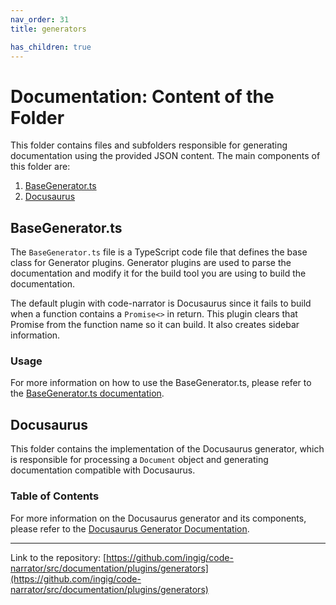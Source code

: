 ```yaml
---
nav_order: 31
title: generators

has_children: true
---
```


# Documentation: Content of the Folder

This folder contains files and subfolders responsible for generating documentation using the provided JSON content. The main components of this folder are:

1. [BaseGenerator.ts](#BaseGenerator.ts)
2. [Docusaurus](#Docusaurus)

## BaseGenerator.ts

The `BaseGenerator.ts` file is a TypeScript code file that defines the base class for Generator plugins. Generator plugins are used to parse the documentation and modify it for the build tool you are using to build the documentation.

The default plugin with code-narrator is Docusaurus since it fails to build when a function contains a `Promise<>` in return. This plugin clears that Promise from the function name so it can build. It also creates sidebar information.

### Usage

For more information on how to use the BaseGenerator.ts, please refer to the [BaseGenerator.ts documentation](BaseGenerator.ts).

## Docusaurus

This folder contains the implementation of the Docusaurus generator, which is responsible for processing a `Document` object and generating documentation compatible with Docusaurus.

### Table of Contents

For more information on the Docusaurus generator and its components, please refer to the [Docusaurus Generator Documentation](Docusaurus).

---

Link to the repository: [https://github.com/ingig/code-narrator/src/documentation/plugins/generators](https://github.com/ingig/code-narrator/src/documentation/plugins/generators)